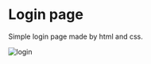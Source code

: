 # Login page
Simple login page made by html and css.


![login](https://user-images.githubusercontent.com/36125591/154969051-10487979-0b58-49c2-9e0f-895e381e826d.png)
